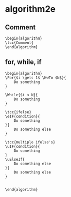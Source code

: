# algorithm2e

## Comment

```
\begin{algorithm}
\tcc{Comment{
\end{algorithm}
```


## for, while, if

```
\begin{algorithm}
\For{$i \gets 1$ \KwTo $N$}{
	Do something
}

\While{$i < N}{
	Do something
}

\tcc{ifelse}
\eIF{condition}{
	Do something
}{
	Do something else
}

\tcc{multiple ifelse's}
\uIF{condition}{
	Do something
}
\uElseIf{
	Do something else
}{
	Do something else
}


\end{algorithm}
```